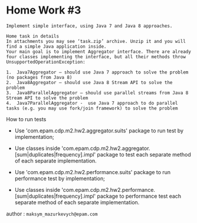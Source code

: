 # Home Work #3
    Implement simple interface, using Java 7 and Java 8 approaches. 
    
    Home task in details
    In attachments you may see ‘task.zip’ archive. Unzip it and you will find a simple Java application inside. 
    Your main goal is to implement Aggregator interface. There are already four classes implementing the interface, but all their methods throw UnsupportedOperationException:
    
    1.	Java7Aggregator – should use Java 7 approach to solve the problem (no packages from Java 8)
    2.	Java8Aggregator – should use Java 8 Stream API to solve the problem
    3.	Java8ParallelAggregator – should use parallel streams from Java 8 Stream API to solve the problem
    4.	Java7ParallelAggregator -  use Java 7 approach to do parallel tasks (e.g. you may use fork/join framework) to solve the problem
 

How to run tests

- Use 'com.epam.cdp.m2.hw2.aggregator.suits' package to run test by implementation;
- Use classes inside 'com.epam.cdp.m2.hw2.aggregator.[sum|duplicates|frequency].impl' package to test each separate method of each separate implementation.

- Use 'com.epam.cdp.m2.hw2.performance.suits' package to run performance test by implementation;
- Use classes inside 'com.epam.cdp.m2.hw2.performance.[sum|duplicates|frequency].impl' package to performance test each separate method of each separate implementation.

 author : `maksym_mazurkevych@epam.com`